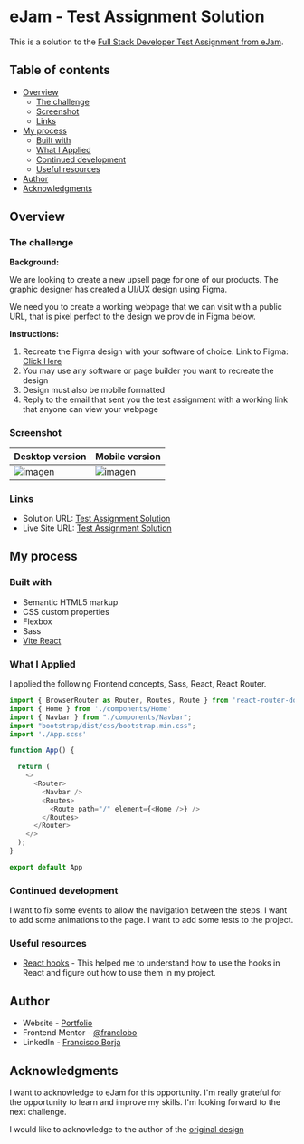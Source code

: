 # eJam - Test Assignment Solution

This is a solution to the [Full Stack Developer Test Assignment from eJam](https://docs.google.com/document/d/1XrQ17jc0t63pgNhQxO-JLkzCX4eVJ3Eq-rzHFcAsQRY/edit).

## Table of contents

- [Overview](#overview)
  - [The challenge](#the-challenge)
  - [Screenshot](#screenshot)
  - [Links](#links)
- [My process](#my-process)
  - [Built with](#built-with)
  - [What I Applied](#what-i-applied)
  - [Continued development](#continued-development)
  - [Useful resources](#useful-resources)
- [Author](#author)
- [Acknowledgments](#acknowledgments)

## Overview

### The challenge

**Background:**

We are looking to create a new upsell page for one of our products. The graphic designer has created a UI/UX design using Figma.

We need you to create a working webpage that we can visit with a public URL, that is pixel perfect to the design we provide in Figma below.

**Instructions:**

1. Recreate the Figma design with your software of choice. Link to Figma: [Click Here](https://www.figma.com/file/gHf56mhtFr0lXky0poofoQ/ejam---Clarifion-Upsell-%5B-Client-V-%5D-(Copy)?node-id=1%3A137&mode=dev)
2. You may use any software or page builder you want to recreate the design
3. Design must also be mobile formatted
4. Reply to the email that sent you the test assignment with a working link that anyone can view your webpage


### Screenshot

| Desktop version | Mobile version |
|---|---|
| ![imagen](https://github.com/franclobo/multi-step-form/assets/58642949/801d6143-deba-48ab-8254-123868da274d) | ![imagen](https://github.com/franclobo/multi-step-form/assets/58642949/53d6d451-861d-416d-8211-ee76c01a71b9) |

### Links

- Solution URL: [Test Assignment Solution](https://github.com/franclobo/Clarifion)
- Live Site URL: [Test Assignment Solution](https://github.com/franclobo/multi-step-form)

## My process

### Built with

- Semantic HTML5 markup
- CSS custom properties
- Flexbox
- Sass
- [Vite React](https://vitejs.dev/guide/)


### What I Applied

I applied the following Frontend concepts, Sass, React, React Router.

```js
import { BrowserRouter as Router, Routes, Route } from 'react-router-dom'
import { Home } from './components/Home'
import { Navbar } from "./components/Navbar";
import "bootstrap/dist/css/bootstrap.min.css";
import './App.scss'

function App() {

  return (
    <>
      <Router>
        <Navbar />
        <Routes>
          <Route path="/" element={<Home />} />
        </Routes>
      </Router>
    </>
  );
}

export default App

```

### Continued development

I want to fix some events to allow the navigation between the steps. I want to add some animations to the page. I want to add some tests to the project.

### Useful resources

- [React hooks](https://react.dev/reference/react) - This helped me to understand how to use the hooks in React and figure out how to use them in my project.

## Author

- Website - [Portfolio](https://borja-lobato-francisco-potfolio.netlify.app/)
- Frontend Mentor - [@franclobo](https://www.frontendmentor.io/profile/franclobo)
- LinkedIn - [Francisco Borja](https://www.linkedin.com/in/francisco-borja-lobato/)

## Acknowledgments

I want to acknowledge to eJam for this opportunity. I'm really grateful for the opportunity to learn and improve my skills. I'm looking forward to the next challenge.

I would like to acknowledge to the author of the [original design](https://www.figma.com/file/gHf56mhtFr0lXky0poofoQ/ejam---Clarifion-Upsell-%5B-Client-V-%5D-(Copy)?node-id=1%3A137&mode=dev)

